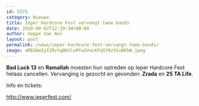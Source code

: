 ```yaml
---
id: 5375
category: Nieuws
title: Ieper Hardcore Fest vervangt twee bands
date: 2018-08-02T12:19:34+00:00
author: Seppe Van Ael
layout: post
permalink: /news/ieper-hardcore-fest-vervangt-twee-bands/
image: aMEGAm2yI1RvtgQH1lvMfwSVocKFqSY8ztku8KhW.jpeg
---
```

**Bad Luck 13** en **Ramallah** moesten hun optreden op Ieper Hardcore Fest helaas cancellen. Vervanging is gezocht en gevonden: **Zrada** en **25 TA Life**.

Info en tickets:

<http://www.ieperfest.com/>